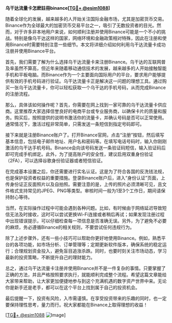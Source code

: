 **乌干达流量卡怎麽註冊binance[[TG💪+ @esim1088](https://t.me/s/esim1088)]**

随着全球化的发展，越来越多的人开始关注国际金融市场，尤其是加密货币交易。Binance作为全球最大的加密货币交易平台之一，吸引了无数投资者的目光。然而，对于许多非本地用户来说，如何顺利注册并使用Binance可能是一个不小的挑战。特别是像乌干达这样的国家，网络环境和金融政策相对特殊，因此在注册和使用Binance时需要特别注意一些细节。本文将详细介绍如何利用乌干达流量卡成功注册并使用Binance平台。

首先，我们需要了解为什么选择乌干达流量卡来注册Binance。乌干达的互联网普及率虽然不算高，但近年来随着移动通信技术的发展，越来越多的人开始接触智能手机和平板电脑。而Binance作为一个主要面向国际用户的平台，要求用户能够提供有效的手机号码进行验证。乌干达流量卡正是解决这一问题的理想工具。通过购买一张乌干达流量卡，你可以轻松获取一个乌干达的手机号码，从而完成Binance的注册流程。

那么，具体该如何操作呢？首先，你需要在网上找到一家可靠的乌干达流量卡供应商。这里推荐大家选择信誉良好的电商平台或专业服务商，以确保卡片的质量和服务。购买后，按照提供的说明书激活你的流量卡，并确认号码是否可以正常使用。通常情况下，激活过程非常简单，只需发送一条短信到指定号码即可。

接下来就是注册Binance账户了。打开Binance官网，点击“注册”按钮，然后填写基本信息，包括电子邮件地址、用户名和密码等。在填写电话号码时，输入你刚刚激活的乌干达手机号码。Binance会向该号码发送一条验证码短信，输入验证码后即可完成手机绑定。此外，为了提高账户的安全性，建议启用双重身份验证（2FA），可以选择谷歌身份验证器或者短信验证。

在完成基本设置之后，你还需要进行实名认证。这是为了符合各国的反洗钱法规，也是保护投资者权益的重要措施。登录Binance账户后，进入“身份认证”页面，上传身份证正反面照片以及自拍照。需要注意的是，上传的照片必须清晰可见，且文件格式支持常见的JPEG、PNG等类型。审核时间一般为1至3个工作日，期间请保持耐心等待。

当然，在实际操作过程中可能会遇到各种问题。比如，有时候由于网络延迟导致短信无法及时接收，这时可以尝试更换Wi-Fi连接或者稍后再试；如果发现注册过程中出现错误提示，可以仔细检查每一项信息是否准确无误。另外，为了避免不必要的麻烦，务必遵循Binance的相关规则，不要尝试任何违规行为。

除了上述步骤外，还有一些小技巧可以帮助你更好地使用Binance。例如，熟悉平台的各项功能，如市场分析、订单管理等；定期更新软件版本，确保系统的稳定运行；合理规划资金投入，避免盲目追涨杀跌。同时，也要时刻关注市场动态，学习最新的投资策略，不断提升自己的理财能力。

总之，通过乌干达流量卡注册并使用Binance并不是一件复杂的事情。只要掌握了正确的方法，并且严格按照要求执行，就能顺利完成整个流程。希望这篇文章能给大家带来帮助，让大家更加便捷地参与到这个充满机遇的数字资产世界中来。无论你是新手还是老手，都可以在这个平台上找到属于自己的投资机会。

最后提醒一下，投资有风险，入市需谨慎。在享受投资带来的乐趣的同时，也一定要保持理性思考，量力而行。祝大家都能在Binance上取得理想的收益！

[[TG💪+ @esim1088](https://t.me/s/esim1088) ![Image](https://i.postimg.cc/4NQfJmqS/Snipaste-2025-05-13-00-14-12.png)]